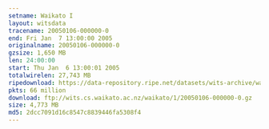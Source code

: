 ```yaml
---
setname: Waikato I
layout: witsdata
tracename: 20050106-000000-0
end: Fri Jan  7 13:00:00 2005
originalname: 20050106-000000-0
gzsize: 1,650 MB
len: 24:00:00
start: Thu Jan  6 13:00:01 2005
totalwirelen: 27,743 MB
ripedownload: https://data-repository.ripe.net/datasets/wits-archive/waikato/1/20050106-000000-0.gz
pkts: 66 million
download: ftp://wits.cs.waikato.ac.nz/waikato/1/20050106-000000-0.gz
size: 4,773 MB
md5: 2dcc7091d16c8547c8839446fa5308f4
---
```

